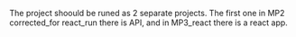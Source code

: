 The project shoould be runed as 2 separate projects. The first one in MP2 corrected_for react_run there is API, and in MP3_react there is a react app.